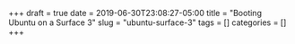 +++ 
draft = true
date = 2019-06-30T23:08:27-05:00
title = "Booting Ubuntu on a Surface 3"
slug = "ubuntu-surface-3"
tags = []
categories = []
+++
